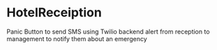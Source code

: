 # HotelReceiption
Panic Button to send SMS using Twilio backend alert from reception to management to notify them about an emergency
